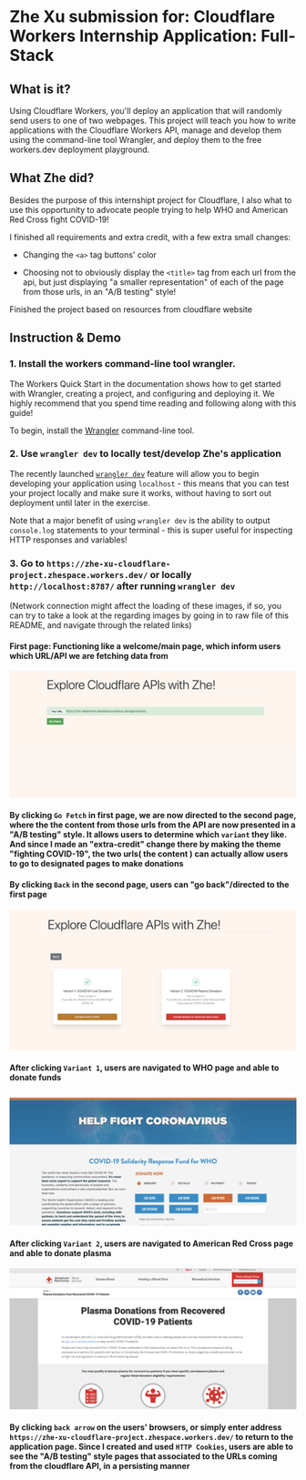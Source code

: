 # Zhe Xu submission for: Cloudflare Workers Internship Application: Full-Stack

## What is it?

Using Cloudflare Workers, you'll deploy an application that will randomly send users to one of two webpages. This project will teach you how to write applications with the Cloudflare Workers API, manage and develop them using the command-line tool Wrangler, and deploy them to the free workers.dev deployment playground.

## What Zhe did?

Besides the purpose of this internshipt project for Cloudflare, I also what to use this opportunity to advocate people trying to help WHO and American Red Cross fight COVID-19!

I finished all requirements and extra credit, with a few extra small changes:

- Changing the `<a>` tag buttons' color

- Choosing not to obviously display the `<title>` tag from each url from the api, but just displaying "a smaller representation" of each of the page from those urls, in an "A/B testing" style!

Finished the project based on resources from cloudflare website

## Instruction & Demo

### 1. Install the workers command-line tool wrangler.

The Workers Quick Start in the documentation shows how to get started with Wrangler, creating a project, and configuring and deploying it. We highly recommend that you spend time reading and following along with this guide!

To begin, install the [Wrangler](https://github.com/cloudflare/wrangler) command-line tool.

### 2. Use `wrangler dev` to locally test/develop Zhe's application

The recently launched [`wrangler dev`](https://github.com/cloudflare/wrangler#-dev) feature will allow you to begin developing your application using `localhost` - this means that you can test your project locally and make sure it works, without having to sort out deployment until later in the exercise.

Note that a major benefit of using `wrangler dev` is the ability to output `console.log` statements to your terminal - this is super useful for inspecting HTTP responses and variables!

### 3. Go to <b>`https://zhe-xu-cloudflare-project.zhespace.workers.dev/`</b> or locally `http://localhost:8787/` after running `wrangler dev`

(Network connection might affect the loading of these images, if so, you can try to take a look at the regarding images by going in to raw file of this README, and navigate through the related links)

#### First page: Functioning like a welcome/main page, which inform users which URL/API we are fetching data from

![FirstPage](https://raw.githubusercontent.com/xuzhe0205/zhe-xu-cloudflare-project/master/image/First_Page.png)

#### By clicking `Go Fetch` in first page, we are now directed to the second page, where the the content from those urls from the API are now presented in a "A/B testing" style. It allows users to determine which `variant` they like. And since I made an "extra-credit" change there by making the theme "fighting COVID-19", the two urls( the content ) can actually allow users to go to designated pages to make donations

#### By clicking `Back` in the second page, users can "go back"/directed to the first page

![SecondPage](https://raw.githubusercontent.com/xuzhe0205/zhe-xu-cloudflare-project/master/image/Second_Page.png)

#### After clicking `Variant 1`, users are navigated to WHO page and able to donate funds

![WHO Page](https://raw.githubusercontent.com/xuzhe0205/zhe-xu-cloudflare-project/master/image/WHO.png)

#### After clicking `Variant 2`, users are navigated to American Red Cross page and able to donate plasma

![American Red Cross page](https://raw.githubusercontent.com/xuzhe0205/zhe-xu-cloudflare-project/master/image/American_Red_Cross.png)

#### By clicking `back arrow` on the users' browsers, or simply enter address `https://zhe-xu-cloudflare-project.zhespace.workers.dev/` to return to the application page. Since I created and used `HTTP Cookies`, users are able to see the "A/B testing" style pages that associated to the URLs coming from the cloudflare API, in a persisting manner
